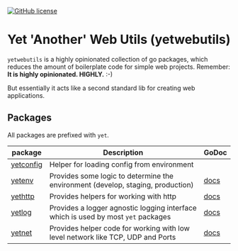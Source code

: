 [![GitHub license](https://img.shields.io/github/license/pvormste/yetwebutils)](https://github.com/pvormste/yetwebutils/blob/master/LICENSE)

# Yet 'Another' Web Utils (yetwebutils)

`yetwebutils` is a highly opinionated collection of go packages, which reduces the amount of boilerplate code for simple web projects.
Remember: **It is highly opinionated. HIGHLY.** :-)

But essentially it acts like a second standard lib for creating web applications.

## Packages

All packages are prefixed with `yet`.

| package | Description | GoDoc |
| ------- | ----------- | ----- |
| [yetconfig](https://github.com/pvormste/yet-web-utils/tree/master/yetconfig) | Helper for loading config from environment | |
| [yetenv](https://github.com/pvormste/yet-web-utils/tree/master/yetenv) | Provides some logic to determine the environment (develop, staging, production) | [docs](https://godoc.org/github.com/pvormste/yetwebutils/yetenv) |
| [yethttp](https://github.com/pvormste/yet-web-utils/tree/master/yethttp) | Provides helpers for working with http | [docs](https://godoc.org/github.com/pvormste/yetwebutils/yethttp) |
| [yetlog](https://github.com/pvormste/yet-web-utils/tree/master/yetlog) | Provides a logger agnostic logging interface which is used by most `yet` packages | [docs](https://godoc.org/github.com/pvormste/yetwebutils/yetlog) |
| [yetnet](https://github.com/pvormste/yet-web-utils/tree/master/yetnet) | Provides helper code for working with low level network like TCP, UDP and Ports | [docs](https://godoc.org/github.com/pvormste/yetwebutils/yetnet) |
 